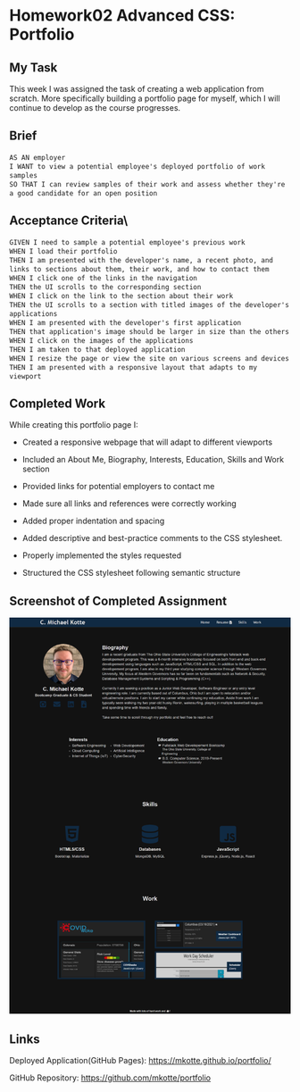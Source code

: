 # Homework02 Advanced CSS: Portfolio

## My Task

This week I was assigned the task of creating a web application from scratch. More specifically building a portfolio page for myself, which I will continue to develop as the course progresses.

## Brief
```
AS AN employer
I WANT to view a potential employee's deployed portfolio of work samples
SO THAT I can review samples of their work and assess whether they're a good candidate for an open position
```

## Acceptance Criteria\

```
GIVEN I need to sample a potential employee's previous work
WHEN I load their portfolio
THEN I am presented with the developer's name, a recent photo, and links to sections about them, their work, and how to contact them
WHEN I click one of the links in the navigation
THEN the UI scrolls to the corresponding section
WHEN I click on the link to the section about their work
THEN the UI scrolls to a section with titled images of the developer's applications
WHEN I am presented with the developer's first application
THEN that application's image should be larger in size than the others
WHEN I click on the images of the applications
THEN I am taken to that deployed application
WHEN I resize the page or view the site on various screens and devices
THEN I am presented with a responsive layout that adapts to my viewport
```

## Completed Work

While creating this portfolio page I:
 
* Created a responsive webpage that will adapt to different viewports

* Included an About Me, Biography, Interests, Education, Skills and Work section

* Provided links for potential employers to contact me

* Made sure all links and references were correctly working

* Added proper indentation and spacing

* Added descriptive and best-practice comments to the CSS stylesheet.

* Properly implemented the styles requested 

* Structured the CSS stylesheet following semantic structure



## Screenshot of Completed Assignment

![screenshot of the homework assignment's, finished website](./assets/images/portfolio.png)


## Links

Deployed Application(GitHub Pages): https://mkotte.github.io/portfolio/

GitHub Repository: https://github.com/mkotte/portfolio